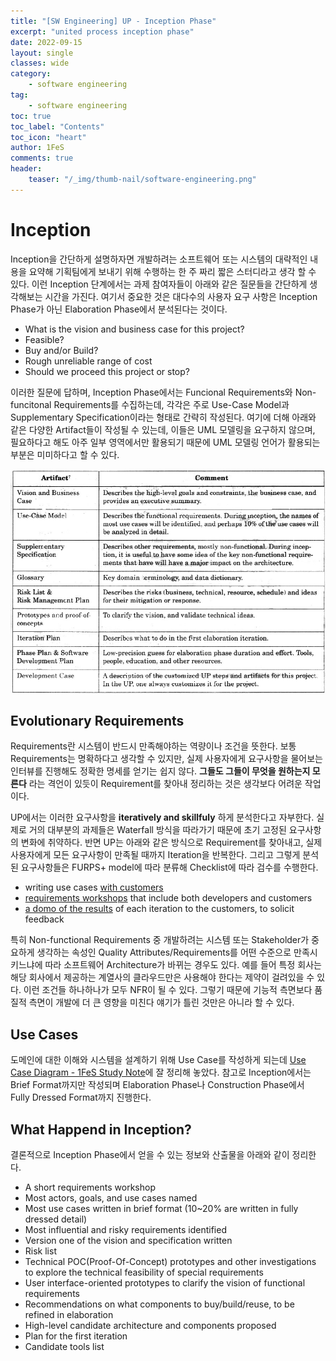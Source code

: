 ```yaml
---
title: "[SW Engineering] UP - Inception Phase"
excerpt: "united process inception phase"
date: 2022-09-15
layout: single
classes: wide
category:
    - software engineering
tag:
    - software engineering
toc: true
toc_label: "Contents"
toc_icon: "heart"
author: 1FeS
comments: true
header:
    teaser: "/_img/thumb-nail/software-engineering.png"
---
```


# Inception

Inception을 간단하게 설명하자면 개발하려는 소프트웨어 또는 시스템의 대략적인 내용을 요약해 기획팀에게 보내기 위해 수행하는 한 주 짜리 짧은 스터디라고 생각 할 수 있다. 이런 Inception 단계에서는 과제 참여자들이 아래와 같은 질문들을 간단하게 생각해보는 시간을 가진다. 여기서 중요한 것은 대다수의 사용자 요구 사항은 Inception Phase가 아닌 Elaboration Phase에서 분석된다는 것이다.

- What is the vision and business case for this project?
- Feasible?
- Buy and/or Build?
- Rough unreliable range of cost
- Should we proceed this project or stop?

이러한 질문에 답하며, Inception Phase에서는 Funcional Requirements와 Non-funcitonal Requirements를 수집하는데, 각각은 주로 Use-Case Model과 Supplementary Specification이라는 형태로 간략히 작성된다. 여기에 더해 아래와 같은 다양한 Artifact들이 작성될 수 있는데, 이들은 UML 모델링을 요구하지 않으며, 필요하다고 해도 아주 일부 영역에서만 활용되기 때문에 UML 모델링 언어가 활용되는 부분은 미미하다고 할 수 있다.

<img src="/_img/2022-09-15/table-sample-inception-artifacts.png">

## Evolutionary Requirements

Requirements란 시스템이 반드시 만족해야하는 역량이나 조건을 뜻한다. 보통 Requirements는 명확하다고 생각할 수 있지만, 실제 사용자에게 요구사항을 물어보는 인터뷰를 진행해도 정확한 명세를 얻기는 쉽지 않다. **그들도 그들이 무엇을 원하는지 모른다** 라는 격언이 있듯이 Requirement를 찾아내 정리하는 것은 생각보다 어려운 작업이다.

UP에서는 이러한 요구사항을 **iteratively and skillfuly** 하게 분석한다고 자부한다. 실제로 거의 대부분의 과제들은 Waterfall 방식을 따라가기 때문에 초기 고정된 요구사항의 변화에 취약하다. 반면 UP는 아래와 같은 방식으로 Requirement를 찾아내고, 실제 사용자에게 모든 요구사항이 만족될 때까지 Iteration을 반복한다. 그리고 그렇게 분석된 요구사항들은 FURPS+ model에 따라 분류해 Checklist에 따라 검수를 수행한다.

- writing use cases <u>with customers</u>
- <u>requirements workshops</u> that include both developers and customers
- <u>a domo of the results</u> of each iteration to the customers, to solicit feedback

특히 Non-functional Requirements 중 개발하려는 시스템 또는 Stakeholder가 중요하게 생각하는 속성인 Quality Attributes/Requirements를 어떤 수준으로 만족시키느냐에 따라 소프트웨어 Architecture가 바뀌는 경우도 있다. 예를 들어 특정 회사는 해당 회사에서 제공하는 계열사의 클라우드만은 사용해야 한다는 제약이 걸려있을 수 있다. 이런 조건들 하나하나가 모두 NFR이 될 수 있다. 그렇기 때문에 기능적 측면보다 품질적 측면이 개발에 더 큰 영향을 미친다 얘기가 틀린 것만은 아니라 할 수 있다.

## Use Cases

도메인에 대한 이해와 시스템을 설계하기 위해 Use Case를 작성하게 되는데 [Use Case Diagram - 1FeS Study Note](https://wch18735.github.io/software%20engineering/SWEng_Use_Case_Diagram/)에 잘 정리해 놓았다. 참고로 Inception에서는 Brief Format까지만 작성되며 Elaboration Phase나 Construction Phase에서 Fully Dressed Format까지 진행한다.

## What Happend in Inception?

결론적으로 Inception Phase에서 얻을 수 있는 정보와 산출물을 아래와 같이 정리한다.

- A short requirements workshop
- Most actors, goals, and use cases named
- Most use cases written in brief format (10~20% are written in fully dressed detail)
- Most influential and risky requirements identified
- Version one of the vision and specification written
- Risk list
- Technical POC(Proof-Of-Concept) prototypes and other investigations to explore the technical feasibility of special requirements
- User interface-oriented prototypes to clarify the vision of functional requirements
- Recommendations on what components to buy/build/reuse, to be refined in elaboration
- High-level candidate architecture and components proposed
- Plan for the first iteration
- Candidate tools list